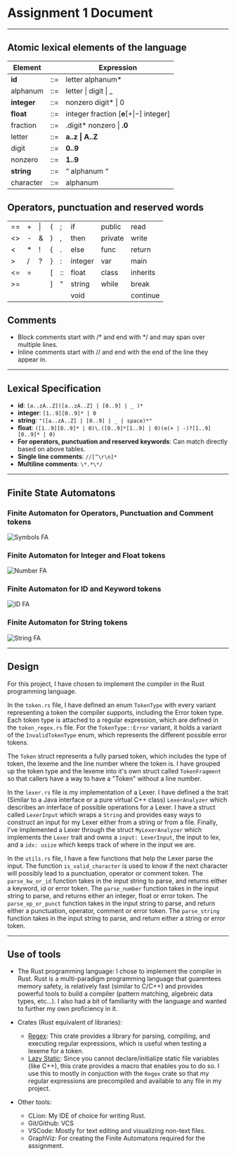 # Assignment 1 Document
___
## Atomic lexical elements of the language
| Element  	|    	| Expression                         	|
|----------	|-----	|------------------------------------	|
| **id**    | ::= 	| letter alphanum*                   	|
| alphanum 	| ::= 	| letter &#124; digit &#124; _          |
|**integer**| ::= 	| nonzero digit* &#124; 0               |
| **float** | ::= 	| integer fraction [**e**[+&#124;−] integer]|
| fraction 	| ::= 	| .digit* nonzero &#124; **.0**         |
| letter   	| ::= 	| **a..z &#124; A..Z**                  |
| digit    	| ::= 	| **0..9**                               	|
| nonzero  	| ::= 	| **1..9**                               	|
| **string**| ::= 	| “ alphanum “                       	|
| character | ::=   | alphanum | space
## Operators, punctuation and reserved words
|	|	|	|	|	|	|	||
|----	|---	|----	|---	|----	|---------	|---------	|----------	|
| == 	| + 	| &#124;| ( 	| ;  	| if      	| public  	| read     	|
| <> 	| - 	| &  	| ) 	| ,  	| then    	| private 	| write    	|
| <  	| * 	| !  	| { 	| .  	| else    	| func    	| return   	|
| \>  	| / 	| ?  	| } 	| :  	| integer 	| var     	| main     	|
| <= 	| = 	|    	| \[ 	| :: 	| float   	| class   	| inherits 	|
| >= 	|   	|    	| ] 	| "  	| string  	| while   	| break    	|
|    	|   	|    	|   	|    	| void    	|         	| continue 	|
## Comments
  - Block comments start with /* and end with */ and may span over multiple lines.
  - Inline comments start with // and end with the end of the line they appear in.
___

## Lexical Specification
 - **id**: `[a..zA..Z]([a..zA..Z] | [0..9] | _ )*`
 - **integer**: `[1..9][0..9]* | 0`
 - **string**: `"([a..zA..Z] | [0..9] | _ | space)*"`
 - **float**: `([1..9][0..9]* | 0)\.([0..9]*[1..9] | 0)(e(+ | -)?[1..9][0..9]* | 0)`
 - **For operators, punctuation and reserved keywords**: Can match directly based on above tables.
 - **Single line comments**: `//[^\r\n]*`
 - **Multiline  comments**: `\*.*\*/`
___

## Finite State Automatons
### Finite Automaton for Operators, Punctuation and Comment tokens
![Symbols FA](../docs/Lexer_Symbols_FA.png)
### Finite Automaton for Integer and Float tokens
![Number FA](../docs/Lexer_Number_FA.png)
### Finite Automaton for ID and Keyword tokens
![ID FA](../docs/Lexer_ID_FA.png)
### Finite Automaton for String tokens
![String FA](../docs/Lexer_String_FA.png)
___

## Design
For this project, I have chosen to implement the compiler in the Rust programming language.

In the `token.rs` file, I have defined an enum `TokenType` with every variant representing a token the compiler supports, including the Error token type. Each token type is attached to a regular expression, which are defined in the `token_regex.rs` file.
For the `TokenType::Error` variant, it holds a variant of the `InvalidTokenType` enum, which represents the different possible error tokens.

The  `Token` struct represents a fully parsed token, which includes the type of token, the lexeme and the line number where the token is. I have grouped up the token type and the lexeme into it's own struct called `TokenFragment` so that callers have a way to have a "Token" without a line number.

In the `lexer.rs` file is my implementation of a Lexer. I have defined a the trait (Similar to a Java interface or a pure virtual C++ class) `LexerAnalyzer` which describes an interface of possible operations for a Lexer.
I have a struct called `LexerInput` which wraps a `String` and provides easy ways to construct an input for my Lexer either from a string or from a file. Finally, I've implemented a Lexer through the struct `MyLexerAnalyzer` which implements the `Lexer` trait and owns a `input: LexerInput`, the input to lex, and a `idx: usize` which keeps track of where in the input we are. 

In the `utils.rs` file, I have a few functions that help the Lexer parse the input. The function `is_valid_character` is used to know if the next character will possibly lead to a punctuation, operator or comment token.
The `parse_kw_or_id` function takes in the input string to parse, and returns either a keyword, id or error token.
The `parse_number` function takes in the input string to parse, and returns either an integer, float or error token.
The `parse_op_or_punct` function takes in the input string to parse, and return either a punctuation, operator, comment or error token.
The `parse_string` function takes in the input string to parse, and return either a string or error token.
___

## Use of tools
 - The Rust programming language: I chose to implement the compiler in Rust. Rust is a multi-paradigm programming language that guarentees memory safety, is relatively fast (similar to C/C++) and provides powerful tools to build a compiler (pattern matching, algebreic data types, etc...). I also had a bit of familiarity with the language and wanted to further my own proficiency in it.

 - Crates (Rust equivalent of libraries): 
    - [Regex](https://github.com/rust-lang/regex): This crate provides a library for parsing, compiling, and executing regular expressions, which is useful when testing a lexeme for a token.
    - [Lazy Static](https://github.com/rust-lang-nursery/lazy-static.rs): Since you cannot declare/initialize static file variables (like C++), this crate provides a macro that enables you to do so. I use this to mostly in conjuction with the `Regex` crate so that my regular expressions are precompiled and available to any file in my project.
    
- Other tools:
    - CLion: My IDE of choice for writing Rust.
    - Git/Github: VCS
    - VSCode: Mostly for text editing and visualizing non-text files.
    - GraphViz: For creating the Finite Automatons required for the assignment. 